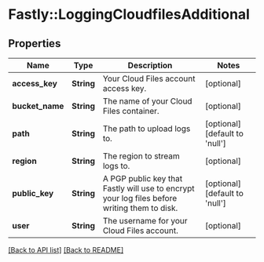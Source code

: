 # Fastly::LoggingCloudfilesAdditional

## Properties

| Name | Type | Description | Notes |
| ---- | ---- | ----------- | ----- |
| **access_key** | **String** | Your Cloud Files account access key. | [optional] |
| **bucket_name** | **String** | The name of your Cloud Files container. | [optional] |
| **path** | **String** | The path to upload logs to. | [optional][default to &#39;null&#39;] |
| **region** | **String** | The region to stream logs to. | [optional] |
| **public_key** | **String** | A PGP public key that Fastly will use to encrypt your log files before writing them to disk. | [optional][default to &#39;null&#39;] |
| **user** | **String** | The username for your Cloud Files account. | [optional] |

[[Back to API list]](../../README.md#endpoints) [[Back to README]](../../README.md)

